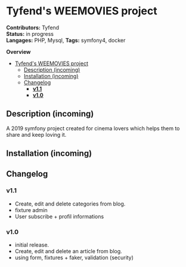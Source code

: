 # Tyfend's WEEMOVIES project

**Contributors:** Tyfend  
**Status:** in progress  
**Langages:** PHP, Mysql, 
**Tags:** symfony4, docker 

**Overview**  
- [Tyfend's WEEMOVIES project](#tyfends-weemovies-project)
  - [Description (incoming)](#description-incoming)
  - [Installation (incoming)](#installation-incoming)
  - [Changelog](#changelog)
    - [**v1.1**](#v11)
    - [**v1.0**](#v10)


## Description (incoming)
A 2019 symfony project created for cinema lovers which helps them to share and keep loving it.

## Installation (incoming)

## Changelog

### **v1.1**
* Create, edit and delete categories from blog.
* fixture admin
* User subscribe + profil informations
  
### **v1.0**
* initial release.
* Create, edit and delete an article from blog.
* using form, fixtures + faker, validation (security)
